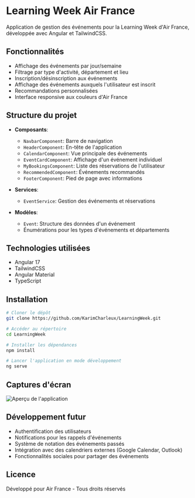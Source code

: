 # Learning Week Air France

Application de gestion des événements pour la Learning Week d'Air France, développée avec Angular et TailwindCSS.

## Fonctionnalités

- Affichage des événements par jour/semaine
- Filtrage par type d'activité, département et lieu
- Inscription/désinscription aux événements
- Affichage des événements auxquels l'utilisateur est inscrit
- Recommandations personnalisées
- Interface responsive aux couleurs d'Air France

## Structure du projet

- **Composants**:
  - `NavbarComponent`: Barre de navigation
  - `HeaderComponent`: En-tête de l'application
  - `CalendarComponent`: Vue principale des événements
  - `EventCardComponent`: Affichage d'un événement individuel
  - `MyBookingsComponent`: Liste des réservations de l'utilisateur
  - `RecommendedComponent`: Événements recommandés
  - `FooterComponent`: Pied de page avec informations

- **Services**:
  - `EventService`: Gestion des événements et réservations

- **Modèles**:
  - `Event`: Structure des données d'un événement
  - Énumérations pour les types d'événements et départements

## Technologies utilisées

- Angular 17
- TailwindCSS
- Angular Material
- TypeScript

## Installation

```bash
# Cloner le dépôt
git clone https://github.com/KarimCharleux/LearningWeek.git

# Accéder au répertoire
cd LearningWeek

# Installer les dépendances
npm install

# Lancer l'application en mode développement
ng serve
```

## Captures d'écran

![Aperçu de l'application](src/assets/screenshot.png)

## Développement futur

- Authentification des utilisateurs
- Notifications pour les rappels d'événements
- Système de notation des événements passés
- Intégration avec des calendriers externes (Google Calendar, Outlook)
- Fonctionnalités sociales pour partager des événements

## Licence

Développé pour Air France - Tous droits réservés
